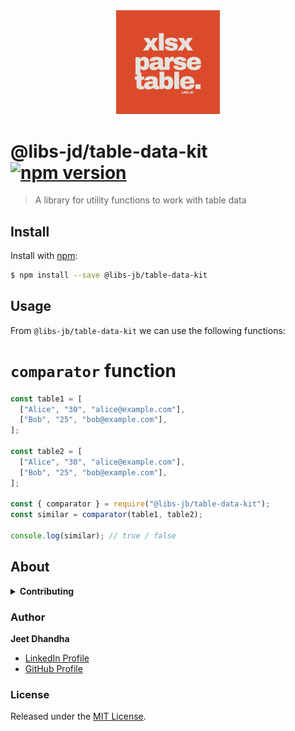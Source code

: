 <div align="center"><img width="33%" src="info.png" />
</div>

# @libs-jd/table-data-kit [![npm version](https://badge.fury.io/js/@libs-jd%2Ftable-data-kit.svg)](https://badge.fury.io/js/@libs-jd%2Ftable-data-kit)

> A library for utility functions to work with table data

## Install

Install with [npm](https://www.npmjs.com/):

```sh
$ npm install --save @libs-jb/table-data-kit
```

## Usage

From `@libs-jb/table-data-kit` we can use the following functions:

# `comparator` function

```js
const table1 = [
  ["Alice", "30", "alice@example.com"],
  ["Bob", "25", "bob@example.com"],
];

const table2 = [
  ["Alice", "30", "alice@example.com"],
  ["Bob", "25", "bob@example.com"],
];

const { comparator } = require("@libs-jb/table-data-kit");
const similar = comparator(table1, table2);

console.log(similar); // true / false
```

## About

<details>
<summary><strong>Contributing</strong></summary>

Pull requests and stars are always welcome. For bugs and feature requests, [please create an issue](../../issues/new).

</details>

### Author

**Jeet Dhandha**

- [LinkedIn Profile](https://linkedin.com/in/jeet-dhandha)
- [GitHub Profile](https://github.com/jeet-dhandha)

### License

Released under the [MIT License](LICENSE).
